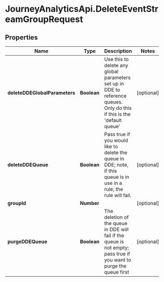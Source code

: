 # JourneyAnalyticsApi.DeleteEventStreamGroupRequest

## Properties

Name | Type | Description | Notes
------------ | ------------- | ------------- | -------------
**deleteDDEGlobalParameters** | **Boolean** | Use this to delete any global parameters set up in DDE to reference queues. Only do this if this is the &#39;default queue&#39; | [optional] 
**deleteDDEQueue** | **Boolean** | Pass true if you would like to delete the queue in DDE; note, if this queue is in use in a rule, the rule will fail. | [optional] 
**groupId** | **Number** |  | [optional] 
**purgeDDEQueue** | **Boolean** | The deletion of the queue in DDE will fail if the queue is not empty; pass true if you want to purge the queue first | [optional] 


